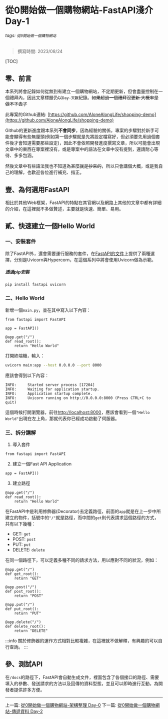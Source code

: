 # 從0開始做一個購物網站-FastAPI淺介 Day-1
###### tags: `從0開始做一個購物網站`
> 撰寫時間: 2023/08/24

[TOC]

## 零、前言
本系列將會記錄如何從無到有建立一個購物網站，不定期更新，但會盡量控制在一個禮拜內，因此文章標題仍以`Day-天數`紀錄。~~如果超過一個禮拜沒更新 大概率是做不下去了~~

此專案的Github連結: [https://github.com/AloneAlongLife/shopping-demo](https://github.com/AloneAlongLife/shopping-demo)

Github的更新進度跟本系列**不會同步**，因為經驗的關係，專案的步驟對於新手可能會顯得有些無厘頭(例如第一個步驟就是先將設定檔寫好，但必須要先用過個套件後才會知道需要那些設定)，因此不會依照開發進度撰寫文章，所以可能會出現文章中的東西在專案裡沒有，或是專案中的語法在文章中沒有提到，還請耐心等待、多多包涵。

然後文章中有些語法我也不知道為甚麼~~就是抄來的~~，所以只會講個大概，或是我自己的理解，也歡迎各位進行補充、指正。

## 壹、為何選用FastAPI
相比於其他Web框架，FastAPI的特點在其官網以及網路上其他的文章中都有詳細的介紹，在這裡就不多做贅述，主要就是快速、簡單、易用。

## 貳、快速建立一個Hello World
### 一、安裝套件
除了FastAPI外，還會需要運行服務的套件，在[FastAPI的文件](https://fastapi.tiangolo.com/zh/#_3)上提供了兩種選擇，分別是Uvicorn與Hypercorn，在這個系列中將會使用Uvicorn做為示範。

##### 透過pip安裝
```bash
pip install fastapi uvicorn
```

### 二、Hello World
新增一個`main.py`，並在其中寫入以下內容：
```python=1
from fastapi import FastAPI

app = FastAPI()

@app.get("/")
def read_root():
    return "Hello World"
```
打開終端機，輸入：
```bash
uvicorn main:app --host 0.0.0.0 --port 8000
```
應該會得到以下內容：
```
INFO:     Started server process [17204]
INFO:     Waiting for application startup.
INFO:     Application startup complete.
INFO:     Uvicorn running on http://0.0.0.0:8000 (Press CTRL+C to quit)
```
這個時候打開瀏覽器，前往[http://localhost:8000](http://localhost:8000)，應該會看到一個`"Hello World"`出現在左上角，那就代表你已經成功啟動了伺服器。

### 三、拆分講解
1. 導入套件
```python=1
from fastapi import FastAPI
```

2. 建立一個Fast API Application
```python=3
app = FastAPI()
```

3. 建立路徑
```python=5
@app.get("/")
def read_root():
    return "Hello World"
```
在FastAPI中是利用修飾器(Decorator)去定義路徑，前面的`app`就是在上一步中所建立的物件，括號中的`"/"`就是路徑，而中間的`get`則代表請求這個路徑的方式，共有以下幾種：
- GET: `get`
- POST: `post`
- PUT: `put`
- DELETE: `delete`

在同一個路徑下，可以定義多種不同的請求方法，用以應對不同的狀況，例如：
```python=
@app.get("/")
def get_root():
    return "GET"

@app.post("/")
def post_root():
    return "POST"

@app.put("/")
def put_root():
    return "PUT"

@app.delete("/")
def delete_root():
    return "DELETE"
```

:::info
關於修飾器的運作方式相對比較複雜，在這裡就不做解釋，有興趣的可以自行查詢。
:::

## 參、測試API
在`/docs`的路徑下，FastAPI會自動生成文件，裡面包含了各個接口的路徑、需要填入的參數、發送請求的方法以及回傳的資料型態，並且可以即時進行互動，為開發者提供許多方便。

---
上一篇: [從0開始做一個購物網站-架構整理 Day-0](https://hackmd.io/@zhihao/shopping-site-d0)
下一篇: [從0開始做一個購物網站-傳遞資料 Day-2](https://hackmd.io/@zhihao/shopping-site-d2)
